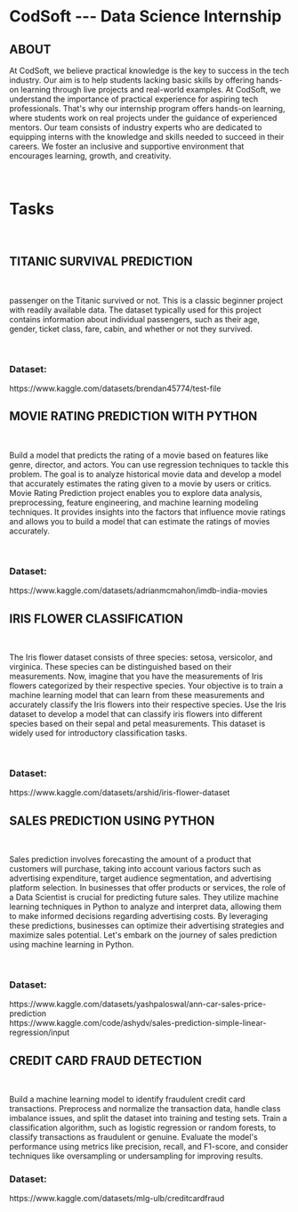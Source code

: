 # CodSoft --- Data Science Internship 
<h2>ABOUT</h2>
<p>At CodSoft, we believe practical knowledge is the key to success in the tech industry. Our aim is to help students lacking basic skills by offering hands-on learning through live projects and real-world examples.
At CodSoft, we understand the importance of practical experience for aspiring tech professionals. That's why our internship program offers hands-on learning, where students work on real projects under the guidance of experienced mentors. 
Our team consists of industry experts who are dedicated to equipping interns with the knowledge and skills needed to succeed in their careers. We foster an inclusive and supportive environment that encourages learning, growth, and creativity.
</p> <br>

<h1>Tasks</h1> <br>

<h2>TITANIC SURVIVAL PREDICTION</h2> <br>
<p>passenger on the Titanic survived or not. This is a classic beginner
project with readily available data.
The dataset typically used for this project contains information
about individual passengers, such as their age, gender, ticket
class, fare, cabin, and whether or not they survived.</p> <br>
<h3>Dataset:</h3>https://www.kaggle.com/datasets/brendan45774/test-file <br>

<h2> MOVIE RATING PREDICTION WITH PYTHON</h2> <br>
<p>Build a model that predicts the rating of a movie based on
features like genre, director, and actors. You can use regression
techniques to tackle this problem.
The goal is to analyze historical movie data and develop a model
that accurately estimates the rating given to a movie by users or
critics.
Movie Rating Prediction project enables you to explore data
analysis, preprocessing, feature engineering, and machine
learning modeling techniques. It provides insights into the factors
that influence movie ratings and allows you to build a model that
can estimate the ratings of movies accurately.</p> <br>
<h3> Dataset:</h3> https://www.kaggle.com/datasets/adrianmcmahon/imdb-india-movies <br>

<h2>IRIS FLOWER CLASSIFICATION</h2> <br>
<p>The Iris flower dataset consists of three species: setosa, versicolor,
and virginica. These species can be distinguished based on their
measurements. Now, imagine that you have the measurements
of Iris flowers categorized by their respective species. Your
objective is to train a machine learning model that can learn from
these measurements and accurately classify the Iris flowers into
their respective species.
Use the Iris dataset to develop a model that can classify iris
flowers into different species based on their sepal and petal
measurements. This dataset is widely used for introductory
classification tasks.</p> <br>
<h3>Dataset:</h3>https://www.kaggle.com/datasets/arshid/iris-flower-dataset <br>

<h2>SALES PREDICTION USING PYTHON</h2> <br>
<p>Sales prediction involves forecasting the amount of a product that
customers will purchase, taking into account various factors such as
advertising expenditure, target audience segmentation, and
advertising platform selection.
In businesses that offer products or services, the role of a Data
Scientist is crucial for predicting future sales. They utilize machine
learning techniques in Python to analyze and interpret data, allowing
them to make informed decisions regarding advertising costs. By
leveraging these predictions, businesses can optimize their
advertising strategies and maximize sales potential. Let's embark on
the journey of sales prediction using machine learning in Python.</p> <br>
<h3>Dataset:</h3>https://www.kaggle.com/datasets/yashpaloswal/ann-car-sales-price-prediction <br> https://www.kaggle.com/code/ashydv/sales-prediction-simple-linear-regression/input <br>

<h2>CREDIT CARD FRAUD DETECTION</h2> <br>
<p>Build a machine learning model to identify fraudulent credit card
transactions.
Preprocess and normalize the transaction data, handle class
imbalance issues, and split the dataset into training and testing sets.
Train a classification algorithm, such as logistic regression or random
forests, to classify transactions as fraudulent or genuine.
Evaluate the model's performance using metrics like precision, recall,
and F1-score, and consider techniques like oversampling or
undersampling for improving results.</p>
 <h3>Dataset:</h3>https://www.kaggle.com/datasets/mlg-ulb/creditcardfraud
